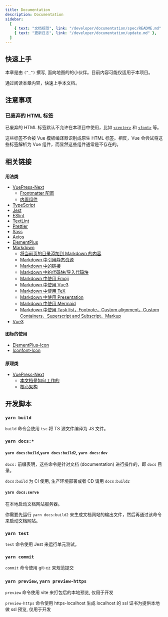 ```yaml
---
title: Documentation
description: Documentation
sidebar:
  [
    { text: "文档规范", link: "/developer/documentation/spec/README.md" },
    { text: "更新日志", link: "/developer/documentation/update.md" },
  ]
---
```


## 快速上手

本章是由 `(^_^)` 撰写, 面向地图的的小伙伴。目前内容可能仅适用于本项目。

通过阅读本章内容，快速上手本文档。

## 注意事项

### 已废弃的 HTML 标签

已废弃的 HTML 标签默认不允许在本项目中使用，比如 [`<center>`](https://developer.mozilla.org/en-US/docs/Web/HTML/Element/center) 和 [`<font>`](https://developer.mozilla.org/en-US/docs/Web/HTML/Element/font) 等。

这些标签不会被 Vue 模板编译器识别成原生 HTML 标签。相反，Vue 会尝试将这些标签解析为 Vue 组件，而显然这些组件通常是不存在的。

## 相关链接

### `用法类`

- [VuePress-Next](https://vuepress2.netlify.app/zh/)
  - [Frontmatter 配置](https://vuepress2.netlify.app/zh/reference/default-theme/frontmatter.html)
  - [内置组件](https://vuepress2.netlify.app/zh/reference/components.html#clientonly)
- [TypeScript](https://www.typescriptlang.org/zh/)
- [Jest](https://jestjs.io/zh-Hans/)
- [ESlint](https://eslint.org/)
- [TextLint](https://textlint.github.io/)
- [Prettier](https://prettier.io/docs/en/)
- [Sass](https://sass-lang.com/)
- [Axios](https://axios-http.com/)
- [ElementPlus](https://element-plus.org/#/zh-CN/)
- [Markdown](https://zh.wikipedia.org/wiki/Markdown)
  - [将当前页的目录添加到 Markdown 的内容](https://vuepress2.netlify.app/zh/guide/markdown.html#%E7%9B%AE%E5%BD%95)
  - [Markdown 中引用静态资源](https://vuepress2.netlify.app/zh/guide/assets.html#%E9%9D%99%E6%80%81%E8%B5%84%E6%BA%90)
  - [Markdown 中的链接](https://vuepress2.netlify.app/zh/guide/markdown.html#%E9%93%BE%E6%8E%A5)
  - [Markdown 中的代码块/导入代码块](https://vuepress2.netlify.app/zh/guide/markdown.html#%E4%BB%A3%E7%A0%81%E5%9D%97)
  - [Markdown 中使用 Emoji](https://vuepress2.netlify.app/zh/guide/markdown.html#emoji)
  - [Markdown 中使用 Vue3](https://vuepress2.netlify.app/zh/guide/markdown.html#%E5%9C%A8-markdown-%E4%B8%AD%E4%BD%BF%E7%94%A8-vue)
  - [Markdown 中使用 TeX](./guide/tex.md)
  - [Markdown 中使用 Presentation](./guide/presentation.md)
  - [Markdown 中使用 Mermaid](./guide/mermaid.md)
  - [Markdown 中使用 Task list，Footnote，Custom alignment，Custom Containers，Superscript and Subscript，Markup](./guide/other.md)
- [Vue3](https://v3.cn.vuejs.org/guide/introduction.html)

#### 图标的使用

- [ElementPlus-Icon](https://element-plus.org/#/zh-CN/component/icon)
- [Iconfont-Icon](https://yuanshen.site/docs/20210619/demo_index.html)

### `原理类`

- [VuePress-Next](https://vuepress2.netlify.app/zh/)
  - [本文档是如何工作的](https://vuepress2.netlify.app/zh/guide#它是如何工作的)
  - [核心架构](https://vuepress2.netlify.app/zh/advanced/architecture.html)

## 开发脚本

### `yarn build`

`build` 命令会使用 `tsc` 将 TS 源文件编译为 JS 文件。

### `yarn docs:*`

#### `yarn docs:build`,`yarn docs:build2`, `yarn docs:dev`

`docs:` 前缀表明，这些命令是针对文档 (documentation) 进行操作的，即 `docs` 目录。

`docs:build` 为 CI 使用, 生产环境部署或者 CD 请用 `docs:build2`

#### `yarn docs:serve`

在本地启动文档网站服务器。

你需要先运行 `yarn docs:build2` 来生成文档网站的输出文件，然后再通过该命令来启动文档网站。

### `yarn test`

`test` 命令使用 Jest 来运行单元测试。

### `yarn commit`

`commit` 命令使用 git-cz 来规范提交

### `yarn preview`, `yarn preview-https`

`preview` 命令使用 vite 来打包后的本地预览, 仅用于开发

`preview-https` 命令使用 https-localhost 生成 localhost 的 ssl 证书为提供本地做 ssl 预览, 仅用于开发

